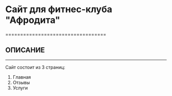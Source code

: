 # Сайт для фитнес-клуба "Афродита"
==================================
## ОПИСАНИЕ
----------------------------------
Сайт состоит из 3 страниц:
1. Главная
2. Отзывы
3. Услуги
